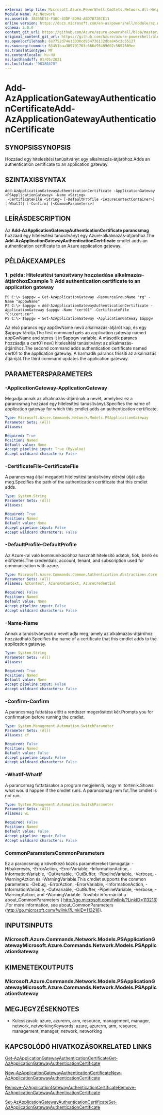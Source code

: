 ```yaml
---
external help file: Microsoft.Azure.PowerShell.Cmdlets.Network.dll-Help.xml
Module Name: Az.Network
ms.assetid: 38855E74-F30C-43DF-8D94-ABD7872BCE11
online version: https://docs.microsoft.com/en-us/powershell/module/az.network/add-azapplicationgatewayauthenticationcertificate
schema: 2.0.0
content_git_url: https://github.com/Azure/azure-powershell/blob/master/src/Network/Network/help/Add-AzApplicationGatewayAuthenticationCertificate.md
original_content_git_url: https://github.com/Azure/azure-powershell/blob/master/src/Network/Network/help/Add-AzApplicationGatewayAuthenticationCertificate.md
ms.openlocfilehash: 687752d74e13030cd954736132dba845c2c55127
ms.sourcegitcommit: 68451baa389791703e666d95469602c5652609ee
ms.translationtype: MT
ms.contentlocale: hu-HU
ms.lasthandoff: 01/05/2021
ms.locfileid: "98380378"
---
```

# <span data-ttu-id="427a5-101">Add-AzApplicationGatewayAuthenticationCertificate</span><span class="sxs-lookup"><span data-stu-id="427a5-101">Add-AzApplicationGatewayAuthenticationCertificate</span></span>

## <span data-ttu-id="427a5-102">SYNOPSIS</span><span class="sxs-lookup"><span data-stu-id="427a5-102">SYNOPSIS</span></span>
<span data-ttu-id="427a5-103">Hozzáad egy hitelesítési tanúsítványt egy alkalmazás-átjáróhoz.</span><span class="sxs-lookup"><span data-stu-id="427a5-103">Adds an authentication certificate to an application gateway.</span></span>

## <span data-ttu-id="427a5-104">SZINTAXIS</span><span class="sxs-lookup"><span data-stu-id="427a5-104">SYNTAX</span></span>

```
Add-AzApplicationGatewayAuthenticationCertificate -ApplicationGateway <PSApplicationGateway> -Name <String>
 -CertificateFile <String> [-DefaultProfile <IAzureContextContainer>] [-WhatIf] [-Confirm] [<CommonParameters>]
```

## <span data-ttu-id="427a5-105">LEÍRÁS</span><span class="sxs-lookup"><span data-stu-id="427a5-105">DESCRIPTION</span></span>
<span data-ttu-id="427a5-106">Az **Add-AzApplicationGatewayAuthenticationCertificate parancsmag** hozzáad egy hitelesítési tanúsítványt egy Azure-alkalmazás-átjáróhoz.</span><span class="sxs-lookup"><span data-stu-id="427a5-106">The **Add-AzApplicationGatewayAuthenticationCertificate** cmdlet adds an authentication certificate to an Azure application gateway.</span></span>

## <span data-ttu-id="427a5-107">PÉLDÁK</span><span class="sxs-lookup"><span data-stu-id="427a5-107">EXAMPLES</span></span>

### <span data-ttu-id="427a5-108">1. példa: Hitelesítési tanúsítvány hozzáadása alkalmazás-átjáróhoz</span><span class="sxs-lookup"><span data-stu-id="427a5-108">Example 1: Add authentication certificate to an application gateway</span></span>
```
PS C:\> $appgw = Get-AzApplicationGateway -ResourceGroupName "rg" -Name "appGwName"
PS C:\> $appgw = Add-AzApplicationGatewayAuthenticationCertificate -ApplicationGateway $appgw -Name "cert01" -CertificateFile "C:\cert.cer"
PS C:\> $appgw = Set-AzApplicationGateway -ApplicationGateway $appgw
```

<span data-ttu-id="427a5-109">Az első parancs egy appGwName nevű alkalmazás-átjárót kap, és egy $appgw tárolja.</span><span class="sxs-lookup"><span data-stu-id="427a5-109">The first command gets an application gateway named appGwName and stores it in $appgw variable.</span></span>
<span data-ttu-id="427a5-110">A második parancs hozzáadja a cert01 nevű hitelesítési tanúsítványt az alkalmazás-átjáróhoz.</span><span class="sxs-lookup"><span data-stu-id="427a5-110">The second command adds authentication certificate named cert01 to the application gateway.</span></span>
<span data-ttu-id="427a5-111">A harmadik parancs frissíti az alkalmazás átjáróját.</span><span class="sxs-lookup"><span data-stu-id="427a5-111">The third command updates the application gateway.</span></span>

## <span data-ttu-id="427a5-112">PARAMETERS</span><span class="sxs-lookup"><span data-stu-id="427a5-112">PARAMETERS</span></span>

### <span data-ttu-id="427a5-113">-ApplicationGateway</span><span class="sxs-lookup"><span data-stu-id="427a5-113">-ApplicationGateway</span></span>
<span data-ttu-id="427a5-114">Megadja annak az alkalmazás-átjárónak a nevét, amelyhez ez a parancsmag hozzáad egy hitelesítési tanúsítványt.</span><span class="sxs-lookup"><span data-stu-id="427a5-114">Specifies the name of application gateway for which this cmdlet adds an authentication certificate.</span></span>

```yaml
Type: Microsoft.Azure.Commands.Network.Models.PSApplicationGateway
Parameter Sets: (All)
Aliases:

Required: True
Position: Named
Default value: None
Accept pipeline input: True (ByValue)
Accept wildcard characters: False
```

### <span data-ttu-id="427a5-115">-CertificateFile</span><span class="sxs-lookup"><span data-stu-id="427a5-115">-CertificateFile</span></span>
<span data-ttu-id="427a5-116">A parancsmag által megadott hitelesítési tanúsítvány elérési útját adja meg.</span><span class="sxs-lookup"><span data-stu-id="427a5-116">Specifies the path of the authentication certificate that this cmdlet adds.</span></span>

```yaml
Type: System.String
Parameter Sets: (All)
Aliases:

Required: True
Position: Named
Default value: None
Accept pipeline input: False
Accept wildcard characters: False
```

### <span data-ttu-id="427a5-117">-DefaultProfile</span><span class="sxs-lookup"><span data-stu-id="427a5-117">-DefaultProfile</span></span>
<span data-ttu-id="427a5-118">Az Azure-ral való kommunikációhoz használt hitelesítő adatok, fiók, bérlő és előfizetés.</span><span class="sxs-lookup"><span data-stu-id="427a5-118">The credentials, account, tenant, and subscription used for communication with azure.</span></span>

```yaml
Type: Microsoft.Azure.Commands.Common.Authentication.Abstractions.Core.IAzureContextContainer
Parameter Sets: (All)
Aliases: AzContext, AzureRmContext, AzureCredential

Required: False
Position: Named
Default value: None
Accept pipeline input: False
Accept wildcard characters: False
```

### <span data-ttu-id="427a5-119">-Name</span><span class="sxs-lookup"><span data-stu-id="427a5-119">-Name</span></span>
<span data-ttu-id="427a5-120">Annak a tanúsítványnak a nevét adja meg, amely az alkalmazás-átjáróhoz hozzáadható.</span><span class="sxs-lookup"><span data-stu-id="427a5-120">Specifies the name of a certificate that this cmdlet adds to the application gateway.</span></span>

```yaml
Type: System.String
Parameter Sets: (All)
Aliases:

Required: True
Position: Named
Default value: None
Accept pipeline input: False
Accept wildcard characters: False
```

### <span data-ttu-id="427a5-121">-Confirm</span><span class="sxs-lookup"><span data-stu-id="427a5-121">-Confirm</span></span>
<span data-ttu-id="427a5-122">A parancsmag futtatása előtt a rendszer megerősítést kér.</span><span class="sxs-lookup"><span data-stu-id="427a5-122">Prompts you for confirmation before running the cmdlet.</span></span>

```yaml
Type: System.Management.Automation.SwitchParameter
Parameter Sets: (All)
Aliases: cf

Required: False
Position: Named
Default value: False
Accept pipeline input: False
Accept wildcard characters: False
```

### <span data-ttu-id="427a5-123">-WhatIf</span><span class="sxs-lookup"><span data-stu-id="427a5-123">-WhatIf</span></span>
<span data-ttu-id="427a5-124">A parancsmag futtatásakor a program megjeleníti, hogy mi történik.</span><span class="sxs-lookup"><span data-stu-id="427a5-124">Shows what would happen if the cmdlet runs.</span></span>
<span data-ttu-id="427a5-125">A parancsmag nem fut.</span><span class="sxs-lookup"><span data-stu-id="427a5-125">The cmdlet is not run.</span></span>

```yaml
Type: System.Management.Automation.SwitchParameter
Parameter Sets: (All)
Aliases: wi

Required: False
Position: Named
Default value: False
Accept pipeline input: False
Accept wildcard characters: False
```

### <span data-ttu-id="427a5-126">CommonParameters</span><span class="sxs-lookup"><span data-stu-id="427a5-126">CommonParameters</span></span>
<span data-ttu-id="427a5-127">Ez a parancsmag a következő közös paramétereket támogatja: -Hibakeresés, -ErrorAction, -ErrorVariable, -InformationAction, -InformationVariable, -OutVariable, -OutBuffer, -PipelineVariable, -Verbose, -WarningAction és -WarningVariable.</span><span class="sxs-lookup"><span data-stu-id="427a5-127">This cmdlet supports the common parameters: -Debug, -ErrorAction, -ErrorVariable, -InformationAction, -InformationVariable, -OutVariable, -OutBuffer, -PipelineVariable, -Verbose, -WarningAction, and -WarningVariable.</span></span> <span data-ttu-id="427a5-128">További információt a about_CommonParameters ( http://go.microsoft.com/fwlink/?LinkID=113216) .</span><span class="sxs-lookup"><span data-stu-id="427a5-128">For more information, see about_CommonParameters (http://go.microsoft.com/fwlink/?LinkID=113216).</span></span>

## <span data-ttu-id="427a5-129">INPUTS</span><span class="sxs-lookup"><span data-stu-id="427a5-129">INPUTS</span></span>

### <span data-ttu-id="427a5-130">Microsoft.Azure.Commands.Network.Models.PSApplicationGateway</span><span class="sxs-lookup"><span data-stu-id="427a5-130">Microsoft.Azure.Commands.Network.Models.PSApplicationGateway</span></span>

## <span data-ttu-id="427a5-131">KIMENETEK</span><span class="sxs-lookup"><span data-stu-id="427a5-131">OUTPUTS</span></span>

### <span data-ttu-id="427a5-132">Microsoft.Azure.Commands.Network.Models.PSApplicationGateway</span><span class="sxs-lookup"><span data-stu-id="427a5-132">Microsoft.Azure.Commands.Network.Models.PSApplicationGateway</span></span>

## <span data-ttu-id="427a5-133">MEGJEGYZÉSEK</span><span class="sxs-lookup"><span data-stu-id="427a5-133">NOTES</span></span>
* <span data-ttu-id="427a5-134">Kulcsszavak: azure, azurerm, arm, resource, management, manager, network, networking</span><span class="sxs-lookup"><span data-stu-id="427a5-134">Keywords: azure, azurerm, arm, resource, management, manager, network, networking</span></span>

## <span data-ttu-id="427a5-135">KAPCSOLÓDÓ HIVATKOZÁSOK</span><span class="sxs-lookup"><span data-stu-id="427a5-135">RELATED LINKS</span></span>

[<span data-ttu-id="427a5-136">Get-AzApplicationGatewayAuthenticationCertificate</span><span class="sxs-lookup"><span data-stu-id="427a5-136">Get-AzApplicationGatewayAuthenticationCertificate</span></span>](./Get-AzApplicationGatewayAuthenticationCertificate.md)

[<span data-ttu-id="427a5-137">New-AzApplicationGatewayAuthenticationCertificate</span><span class="sxs-lookup"><span data-stu-id="427a5-137">New-AzApplicationGatewayAuthenticationCertificate</span></span>](./New-AzApplicationGatewayAuthenticationCertificate.md)

[<span data-ttu-id="427a5-138">Remove-AzApplicationGatewayAuthenticationCertificate</span><span class="sxs-lookup"><span data-stu-id="427a5-138">Remove-AzApplicationGatewayAuthenticationCertificate</span></span>](./Remove-AzApplicationGatewayAuthenticationCertificate.md)

[<span data-ttu-id="427a5-139">Set-AzApplicationGatewayAuthenticationCertificate</span><span class="sxs-lookup"><span data-stu-id="427a5-139">Set-AzApplicationGatewayAuthenticationCertificate</span></span>](./Set-AzApplicationGatewayAuthenticationCertificate.md)


